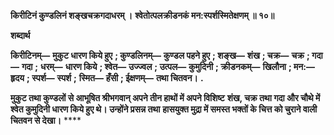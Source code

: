 **किरीटिनं कुण्डलिनं शङ्खचक्रगदाधरम् ।** **श्वेतोत्पलक्रीडनकं मन:स्पर्शस्मितेक्षणम् ॥ १०॥** 

**शब्दार्थ** 

**किरीटिनम्—** **मुकुट धारण किये हुए** **; कुण्डलिनम्—** **कुण्डल पहने हुए** **; शङ्ख—** **शंख** **; चक्र—** **चक्र** **; गदा—** **गदा** **;** **धरम्—** **धारण किये** **; श्वेत—** **उज्ज्वल** **; उत्पल—** **कुमुदिनी** **; क्रीडनकम्—** **खिलौना** **; मन:—** **हृदय** **; स्पर्श—** **स्पर्श** **;** **स्मित—** **हँसी** **; ईक्षणम्—** **तथा चितवन।** **.** 

**मुकुट तथा कुण्डलों से आभूषित श्रीभगवान् अपने तीन हाथों में अपने विशिष्ट** **शंख, चक्र तथा गदा और चौथे में श्वेत कुमुदिनी धारण किये हुए थे। उन्होंने प्रसन्न तथा** **हासयुक्त मुद्रा में समस्त भक्तों के चित्त को चुराने वाली चितवन से देखा।** **** 